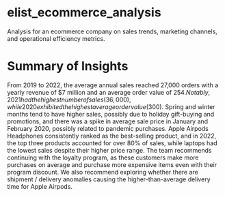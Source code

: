 # elist_ecommerce_analysis
Analysis for an ecommerce company on sales trends, marketing channels, and operational efficiency metrics.

# Summary of Insights
From 2019 to 2022, the average annual sales reached 27,000 orders with a yearly revenue of $7 million and an average order value of $254. Notably, 2021 had the highest number of sales (36,000), while 2020 exhibited the highest average order value ($300). Spring and winter months tend to have higher sales, possibly due to holiday gift-buying and promotions, and there was a spike in average sale price in January and February 2020, possibly related to pandemic purchases. Apple Airpods Headphones consistently ranked as the best-selling product, and in 2022, the top three products accounted for over 80% of sales, while laptops had the lowest sales despite their higher price range. The team recommends continuing with the loyalty program, as these customers make more purchases on average and purchase more expensive items even with their program discount. We also recommend exploring whether there are shipment / delivery anomalies causing the higher-than-average delivery time for Apple Airpods. 
